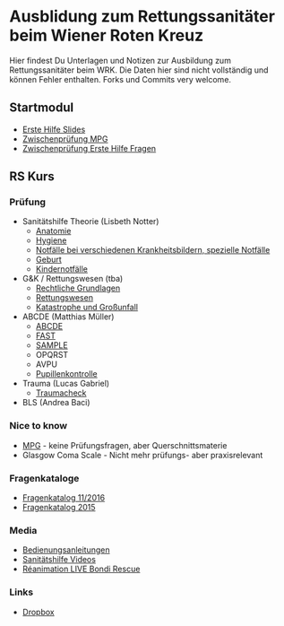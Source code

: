 # Ausblidung zum Rettungssanitäter beim Wiener Roten Kreuz

Hier findest Du Unterlagen und Notizen zur Ausbildung zum Rettungssanitäter beim WRK. Die Daten hier sind nicht vollständig und können Fehler enthalten. Forks und Commits very welcome.

## Startmodul
+ [Erste Hilfe Slides](zwischenpruefung/Erste_Hilfe_Grundkurs_Version-Juni-2016.pdf)
+ [Zwischenprüfung MPG](zwischenpruefung/zwischenpruefung_mpg.md)
+ [Zwischenprüfung Erste Hilfe Fragen](zwischenpruefung/zwischenpruefung_erstehilfe.md)

## RS Kurs

### Prüfung
+ Sanitätshilfe Theorie (Lisbeth Notter)
  + [Anatomie](abschlusspruefung/anatomie_2016.md)
  + [Hygiene](abschlusspruefung/hygiene_2016.md)
  + [Notfälle bei verschiedenen Krankheitsbildern, spezielle Notfälle](abschlusspruefung/notfaelle_2016.md)
  + [Geburt](abschlusspruefung/geburt.md)
  + [Kindernotfälle](abschlusspruefung/kinder.md)
+ G&K / Rettungswesen (tba)
  + [Rechtliche Grundlagen](abschlusspruefung/recht_2016.md)
  + [Rettungswesen](abschlusspruefung/rettungswesen_2016.md)
  + [Katastrophe und Großunfall](abschlusspruefung/katastrophe_2016.md)
+ ABCDE (Matthias Müller)
  + [ABCDE](abschlusspruefung/abcde.md)
  + [FAST](abschlusspruefung/fast.md)
  + [SAMPLE](abschlusspruefung/SAMPLE.md)
  + OPQRST
  + AVPU
  + [Pupillenkontrolle](abschlusspruefung/pupillenkontrolle.md)
+ Trauma (Lucas Gabriel)
  + [Traumacheck](abschlusspruefung/traumacheck.md)
+ BLS (Andrea Baci)

### Nice to know
+ [MPG](abschlusspruefung/mpg.md) - keine Prüfungsfragen, aber Querschnittsmaterie
+ Glasgow Coma Scale - Nicht mehr prüfungs- aber praxisrelevant

### Fragenkataloge
+ [Fragenkatalog 11/2016](abschlusspruefung/fragenkatalog_abschlusspruefung_rs_2016.pdf)
+ [Fragenkatalog 2015](abschlusspruefung/fragenkatalog_abschlusspruefung_RS.pdf)

### Media
+ [Bedienungsanleitungen](https://intranet.wrk.at/confluence/display/RD/RD+Bedienungsanleitungen)
+ [Sanitätshilfe Videos](https://www.youtube.com/user/Sanitaetshilfe/videos)
+ [Réanimation LIVE Bondi Rescue](https://www.youtube.com/watch?v=YOkCEuK5lK0)

### Links
+ [Dropbox](https://www.dropbox.com/l/scl/AAANRwGYrxrbJaYWTZiSU-5h3YlcixrPorg)
